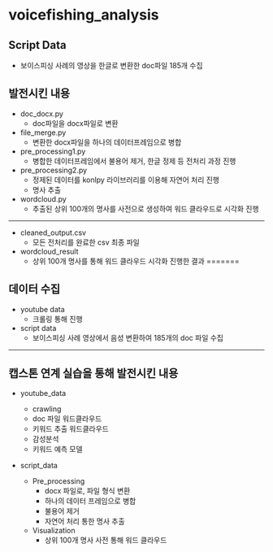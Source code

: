 # voicefishing_analysis

## Script Data 
- 보이스피싱 사례의 영상을 한글로 변환한 doc파일 185개 수집 

## 발전시킨 내용 
- doc_docx.py
    - doc파일을 docx파일로 변환 
- file_merge.py
    - 변환한 docx파일을 하나의 데이터프레임으로 병합
- pre_processing1.py
  - 병합한 데이터프레임에서 불용어 제거, 한글 정제 등 전처리 과정 진행 
- pre_processing2.py
  - 정제된 데이터를 konlpy 라이브러리를 이용해 자연어 처리 진행
  - 명사 추출 
- wordcloud.py
  - 추출된 상위 100개의 명사를 사전으로 생성하여 워드 클라우드로 시각화 진행 
---
- cleaned_output.csv
    - 모든 전처리를 완료한 csv 최종 파일 
- wordcloud_result
  - 상위 100개 명사를 통해 워드 클라우드 시각화 진행한 결과
=======
## 데이터 수집 
- youtube data
  - 크롤링 통해 진행
- script data
  - 보이스피싱 사례 영상에서 음성 변환하여 185개의 doc 파일 수집 

--- 
## 캡스톤 연계 실습을 통해 발전시킨 내용 
- youtube_data
  - crawling
  - doc 파일 워드클라우드
  - 키워드 추출 워드클라우드
  - 감성분석
  - 키워드 예측 모델

- script_data
  - Pre_processing
    - docx 파일로, 파일 형식 변환
    - 하나의 데이터 프레임으로 병합
    - 불용어 제거
    - 자연어 처리 통한 명사 추출
  - Visualization
    - 상위 100개 명사 사전 통해 워드 클라우드 
